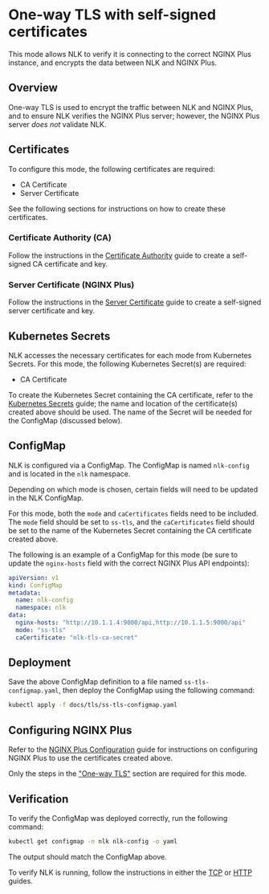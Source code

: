 # One-way TLS with self-signed certificates

This mode allows NLK to verify it is connecting to the correct NGINX Plus instance, and encrypts the data between NLK and NGINX Plus.

## Overview

One-way TLS is used to encrypt the traffic between NLK and NGINX Plus, and to ensure NLK verifies the NGINX Plus server;
however, the NGINX Plus server _does not_ validate NLK.

## Certificates

To configure this mode, the following certificates are required:

- CA Certificate
- Server Certificate

See the following sections for instructions on how to create these certificates.

### Certificate Authority (CA)

Follow the instructions in the [Certificate Authority](./CERTIFICATE-AUTHORITY.md) guide to create a self-signed CA certificate and key.

### Server Certificate (NGINX Plus)

Follow the instructions in the [Server Certificate](./SERVER-CERTIFICATE.md) guide to create a self-signed server certificate and key.

## Kubernetes Secrets

NLK accesses the necessary certificates for each mode from Kubernetes Secrets. For this mode, the following Kubernetes Secret(s) are required:
- CA Certificate

To create the Kubernetes Secret containing the CA certificate, refer to the [Kubernetes Secrets](./KUBERNETES-SECRETS.md) guide;
the name and location of the certificate(s) created above should be used. The name of the Secret will be needed for the ConfigMap (discussed below).

## ConfigMap

NLK is configured via a ConfigMap. The ConfigMap is named `nlk-config` and is located in the `nlk` namespace.

Depending on which mode is chosen, certain fields will need to be updated in the NLK ConfigMap.

For this mode, both the `mode` and `caCertificates` fields need to be included. The `mode` field should be set to `ss-tls`, 
and the `caCertificates` field should be set to the name of the Kubernetes Secret containing the CA certificate created above.

The following is an example of a ConfigMap for this mode (be sure to update the `nginx-hosts` field with the correct NGINX Plus API endpoints):


```yaml
apiVersion: v1
kind: ConfigMap
metadata:
  name: nlk-config
  namespace: nlk
data:
  nginx-hosts: "http://10.1.1.4:9000/api,http://10.1.1.5:9000/api"
  mode: "ss-tls"
  caCertificate: "nlk-tls-ca-secret"
```

## Deployment

Save the above ConfigMap definition to a file named `ss-tls-configmap.yaml`, then deploy the ConfigMap using the following command:

```bash
kubectl apply -f docs/tls/ss-tls-configmap.yaml
```

## Configuring NGINX Plus

Refer to the [NGINX Plus Configuration](./NGINX-PLUS-CONFIGURATION.md) guide for instructions on configuring NGINX Plus to use the certificates created above.

Only the steps in the ["One-way TLS"](./NGINX-PLUS-CONFIGURATION.md#one-way-tls) section are required for this mode.

## Verification

To verify the ConfigMap was deployed correctly, run the following command:

```bash
kubectl get configmap -n nlk nlk-config -o yaml
```

The output should match the ConfigMap above.

To verify NLK is running, follow the instructions in either the [TCP](../tcp/tcp-installation-guide.md) or [HTTP](../http/http-installation-guide.md) guides.
